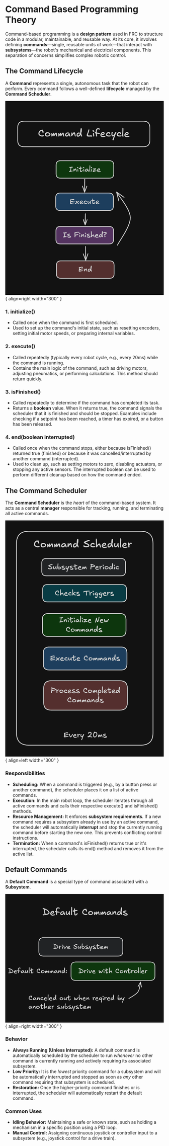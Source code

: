 # **Command Based Programming Theory**

Command-based programming is a **design pattern** used in FRC to structure code in a modular, maintainable, and reusable way. At its core, it involves defining **commands**—single, reusable units of work—that interact with **subsystems**—the robot's mechanical and electrical components. This separation of concerns simplifies complex robotic control.

## **The Command Lifecycle**

A **Command** represents a single, autonomous task that the robot can perform. Every command follows a well-defined **lifecycle** managed by the **Command Scheduler**.

![Command Lifecycle](../img/command_lifecycle.png){ align=right width="300" }

### **1\. initialize()**

* Called once when the command is first scheduled.  
* Used to set up the command's initial state, such as resetting encoders, setting initial motor speeds, or preparing internal variables.

### **2\. execute()**

* Called repeatedly (typically every robot cycle, e.g., every 20ms) while the command is running.  
* Contains the main logic of the command, such as driving motors, adjusting pneumatics, or performing calculations. This method should return quickly.

### **3\. isFinished()**

* Called repeatedly to determine if the command has completed its task.  
* Returns a **boolean** value. When it returns true, the command signals the scheduler that it is finished and should be stopped. Examples include checking if a setpoint has been reached, a timer has expired, or a button has been released.

### **4\. end(boolean interrupted)**

* Called once when the command stops, either because isFinished() returned true (finished) or because it was cancelled/interrupted by another command (interrupted).
* Used to clean up, such as setting motors to zero, disabling actuators, or stopping any active sensors. The interrupted boolean can be used to perform different cleanup based on how the command ended.

## **The Command Scheduler**

The **Command Scheduler** is the *heart* of the command-based system. It acts as a central **manager** responsible for tracking, running, and terminating all active commands.

![Command Scheduler](../img/command_scheduler.png){ align=left width="300" }

### **Responsibilities**

* **Scheduling:** When a command is triggered (e.g., by a button press or another command), the scheduler places it on a list of active commands.  
* **Execution:** In the main robot loop, the scheduler iterates through all active commands and calls their respective execute() and isFinished() methods.  
* **Resource Management:** It enforces **subsystem requirements**. If a new command requires a subsystem already in use by an active command, the scheduler will automatically **interrupt** and stop the currently running command before starting the new one. This prevents conflicting control instructions.  
* **Termination:** When a command's isFinished() returns true or it's interrupted, the scheduler calls its end() method and removes it from the active list.

## **Default Commands**

A **Default Command** is a special type of command associated with a **Subsystem**.

![Default Commands](../img/command_default.png){ align=right width="300" }

### **Behavior**

* **Always Running (Unless Interrupted):** A default command is automatically scheduled by the scheduler to run *whenever* no other command is currently running and actively requiring its associated subsystem.  
* **Low Priority:** It is the *lowest* priority command for a subsystem and will be automatically interrupted and stopped as soon as *any* other command requiring that subsystem is scheduled.  
* **Restoration:** Once the higher-priority command finishes or is interrupted, the scheduler will automatically restart the default command.

### **Common Uses**

* **Idling Behavior:** Maintaining a safe or known state, such as holding a mechanism in a specific position using a PID loop.  
* **Manual Control:** Assigning continuous joystick or controller input to a subsystem (e.g., joystick control for a drive train).